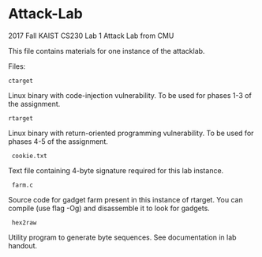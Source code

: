 # Attack-Lab
2017 Fall KAIST CS230 Lab 1 Attack Lab
from CMU

This file contains materials for one instance of the attacklab.

Files:

    ctarget

Linux binary with code-injection vulnerability.  To be used for phases
1-3 of the assignment.

    rtarget

Linux binary with return-oriented programming vulnerability.  To be
used for phases 4-5 of the assignment.

     cookie.txt

Text file containing 4-byte signature required for this lab instance.

     farm.c

Source code for gadget farm present in this instance of rtarget.  You
can compile (use flag -Og) and disassemble it to look for gadgets.

     hex2raw

Utility program to generate byte sequences.  See documentation in lab
handout.

